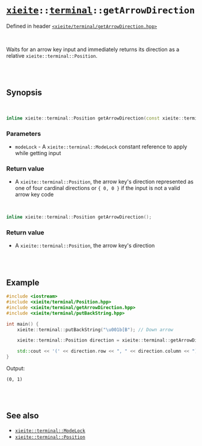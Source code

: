 # [`xieite`](../../README.md)`::`[`terminal`](../../docs/terminal.md)`::getArrowDirection`
Defined in header [`<xieite/terminal/getArrowDirection.hpp>`](../../include/xieite/terminal/getArrowDirection.hpp)

<br/>

Waits for an arrow key input and immediately returns its direction as a relative `xieite::terminal::Position`.

<br/><br/>

## Synopsis

<br/>

```cpp
inline xieite::terminal::Position getArrowDirection(const xieite::terminal::ModeLock& modeLock);
```
### Parameters
- `modeLock` - A `xieite::terminal::ModeLock` constant reference to apply while getting input
### Return value
- A `xieite::terminal::Position`, the arrow key's direction represented as one of four cardinal directions or `{ 0, 0 }` if the input is not a valid arrow key code

<br/>

```cpp
inline xieite::terminal::Position getArrowDirection();
```
### Return value
- A `xieite::terminal::Position`, the arrow key's direction

<br/><br/>

## Example
```cpp
#include <iostream>
#include <xieite/terminal/Position.hpp>
#include <xieite/terminal/getArrowDirection.hpp>
#include <xieite/terminal/putBackString.hpp>

int main() {
	xieite::terminal::putBackString("\u001b[B"); // Down arrow

	xieite::terminal::Position direction = xieite::terminal::getArrowDirection();

	std::cout << '(' << direction.row << ", " << direction.column << ")\n";
}
```
Output:
```
(0, 1)
```

<br/><br/>

## See also
- [`xieite::terminal::ModeLock`](../../docs/terminal/ModeLock.md)
- [`xieite::terminal::Position`](../../docs/terminal/Position.md)
